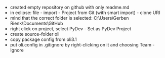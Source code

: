 - created empty repository on github with only readme.md
- in eclipse: file - import - Project from Git (with smart import) - clone URI
- mind that the correct folder is selected: C:\Users\Gerben Rienk\Documents\GitHub
- right click on project, select PyDev - Set as PyDev Project
- create source-folder oli
- copy package config from oli3.1
- put oli.config in .gitignore by right-clicking on it and choosing Team - Ignore